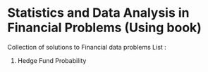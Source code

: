 # Statistics and Data Analysis in Financial Problems (Using book)
Collection of solutions to Financial data problems
List :
1. Hedge Fund Probability

